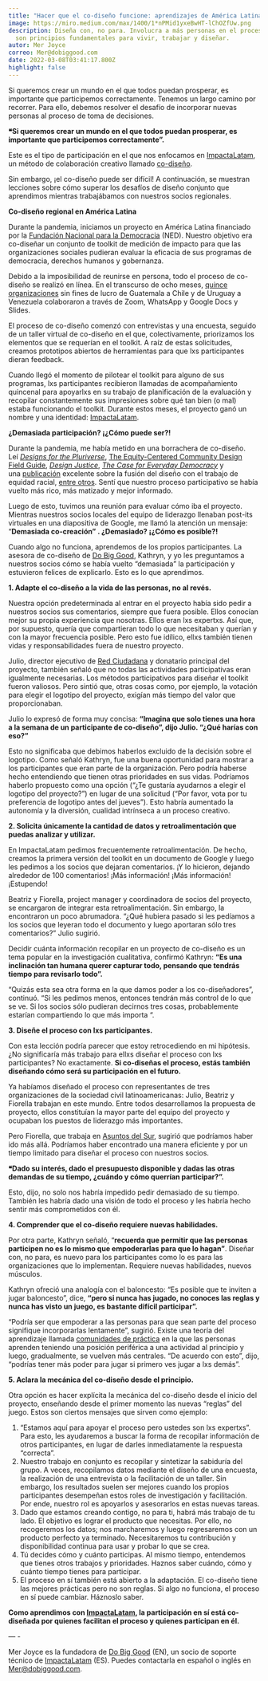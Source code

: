 ```yaml
---
title: "Hacer que el co-diseño funcione: aprendizajes de América Latina"
image: https://miro.medium.com/max/1400/1*nPMid1yxeBwHT-lChOZfUw.png
description: Diseña con, no para. Involucra a más personas en el proceso. Estos
  son principios fundamentales para vivir, trabajar y diseñar.
autor: Mer Joyce
correo: Mer@dobiggood.com
date: 2022-03-08T03:41:17.800Z
highlight: false
---
```

<!--StartFragment-->

Si queremos crear un mundo en el que todos puedan prosperar, es importante que participemos correctamente. Tenemos un largo camino por recorrer. Para ello, debemos resolver el desafío de incorporar nuevas personas al proceso de toma de decisiones.

**❝Si queremos crear un mundo en el que todos puedan prosperar, es importante que participemos correctamente”.**

Este es el tipo de participación en el que nos enfocamos en [ImpactaLatam](http://impactalatam.org/), un método de colaboración creativo llamado [co-diseño](https://medium.com/@thestratosgroup/co-design-a-powerful-force-for-creativity-and-collaboration-bed1e0f13d46).

Sin embargo, ¡el co-diseño puede ser difícil! A continuación, se muestran lecciones sobre cómo superar los desafíos de diseño conjunto que aprendimos mientras trabajábamos con nuestros socios regionales.

**Co-diseño regional en América Latina**

Durante la pandemia, iniciamos un proyecto en América Latina financiado por la [Fundación Nacional para la Democracia](http://ned.org/) (NED). Nuestro objetivo era co-diseñar un conjunto de toolkit de medición de impacto para que las organizaciones sociales pudieran evaluar la eficacia de sus programas de democracia, derechos humanos y gobernanza.

Debido a la imposibilidad de reunirse en persona, todo el proceso de co-diseño se realizó en línea. En el transcurso de ocho meses, [quince organizaciones](http://www.impactalatam.org/) sin fines de lucro de Guatemala a Chile y de Uruguay a Venezuela colaboraron a través de Zoom, WhatsApp y Google Docs y Slides.

El proceso de co-diseño comenzó con entrevistas y una encuesta, seguido de un taller virtual de co-diseño en el que, colectivamente, priorizamos los elementos que se requerían en el toolkit. A raíz de estas solicitudes, creamos prototipos abiertos de herramientas para que lxs participantes dieran feedback.

Cuando llegó el momento de pilotear el toolkit para alguno de sus programas, lxs participantes recibieron llamadas de acompañamiento quincenal para apoyarlxs en su trabajo de planificación de la evaluación y recopilar constantemente sus impresiones sobre qué tan bien (o mal) estaba funcionando el toolkit. Durante estos meses, el proyecto ganó un nombre y una identidad: [ImpactaLatam](http://impactalatam.org/).

**¿Demasiada participación? ¡¿Cómo puede ser?!**

Durante la pandemia, me había metido en una borrachera de co-diseño. Leí *[Designs for the Pluriverse](https://www.dukeupress.edu/designs-for-the-pluriverse)*, [The Equity-Centered Community Design Field Guide](https://www.creativereactionlab.com/store/p/field-guide-equity-centered-community-design), *[Design Justice](https://design-justice.pubpub.org/)*, *[The Case for Everyday Democracy](https://pomegranatecenter.org/resource/the-case-for-everyday-democracy/)* y una [publicación](https://medium.com/equity-design/racism-and-inequity-are-products-of-design-they-can-be-redesigned-12188363cc6a) excelente sobre la fusión del diseño con el trabajo de equidad racial, [entre otros](https://medium.com/future-of-design-in-higher-education/who-should-you-follow-in-equity-design-19e55a62381f). Sentí que nuestro proceso participativo se había vuelto más rico, más matizado y mejor informado.

Luego de esto, tuvimos una reunión para evaluar cómo iba el proyecto. Mientras nuestros socios locales del equipo de liderazgo llenaban post-its virtuales en una diapositiva de Google, me llamó la atención un mensaje: “**Demasiada co-creación” . ¿Demasiado? ¡¿Cómo es posible?!**

Cuando algo no funciona, aprendemos de los propios participantes. La asesora de co-diseño de [Do Big Good](http://www.dobiggood.com/), Kathryn, y yo les preguntamos a nuestros socios cómo se había vuelto “demasiada” la participación y estuvieron felices de explicarlo. Esto es lo que aprendimos.

**1. Adapte el co-diseño a la vida de las personas, no al revés.**

Nuestra opción predeterminada al entrar en el proyecto había sido pedir a nuestros socios sus comentarios, siempre que fuera posible. Ellos conocían mejor su propia experiencia que nosotras. Ellos eran lxs expertxs. Así que, por supuesto, quería que compartieran todo lo que necesitaban y querían y con la mayor frecuencia posible. Pero esto fue idílico, ellxs también tienen vidas y responsabilidades fuera de nuestro proyecto.

Julio, director ejecutivo de [Red Ciudadana](https://redciudadana.org/) y donatario principal del proyecto, también señaló que no todas las actividades participativas eran igualmente necesarias. Los métodos participativos para diseñar el toolkit fueron valiosos. Pero sintió que, otras cosas como, por ejemplo, la votación para elegir el logotipo del proyecto, exigían más tiempo del valor que proporcionaban.

Julio lo expresó de forma muy concisa: **“Imagina que solo tienes una hora a la semana de un participante de co-diseño”, dijo Julio. “¿Qué harías con eso?”**

Esto no significaba que debimos haberlos excluido de la decisión sobre el logotipo. Como señaló Kathryn, fue una buena oportunidad para mostrar a los participantes que eran parte de la organización. Pero podría haberse hecho entendiendo que tienen otras prioridades en sus vidas. Podríamos haberlo propuesto como una opción (“¿Te gustaría ayudarnos a elegir el logotipo del proyecto?”) en lugar de una solicitud (“Por favor, vota por tu preferencia de logotipo antes del jueves”). Esto habría aumentado la autonomía y la diversión, cualidad intrínseca a un proceso creativo.

**2. Solicita únicamente la cantidad de datos y retroalimentación que puedas analizar y utilizar.**

En ImpactaLatam pedimos frecuentemente retroalimentación. De hecho, creamos la primera versión del toolkit en un documento de Google y luego les pedimos a los socios que dejaran comentarios. ¡Y lo hicieron, dejando alrededor de 100 comentarios! ¡Más información! ¡Más información! ¡Estupendo!

Beatriz y Fiorella, project manager y coordinadora de socios del proyecto, se encargaron de integrar esta retroalimentación. Sin embargo, la encontraron un poco abrumadora. “¿Qué hubiera pasado si les pedíamos a los socios que leyeran todo el documento y luego aportaran sólo tres comentarios?” Julio sugirió.

Decidir cuánta información recopilar en un proyecto de co-diseño es un tema popular en la investigación cualitativa, confirmó Kathryn: **“Es una inclinación tan humana querer capturar todo, pensando que tendrás tiempo para revisarlo todo”.**

“Quizás esta sea otra forma en la que damos poder a los co-diseñadores”, continuó. “Si les pedimos menos, entonces tendrán más control de lo que se ve. Si los socios sólo pudieran decirnos tres cosas, probablemente estarían compartiendo lo que más importa “.

**3. Diseñe el proceso con lxs participantes.**

Con esta lección podría parecer que estoy retrocediendo en mi hipótesis. ¿No significaría más trabajo para ellxs diseñar el proceso con lxs participantes? No exactamente. **Si co-diseñas el proceso, estás también diseñando cómo será su participación en el futuro.**

Ya habíamos diseñado el proceso con representantes de tres organizaciones de la sociedad civil latinoamericanas: Julio, Beatriz y Fiorella trabajan en este mundo. Entre todos desarrollamos la propuesta de proyecto, ellos constituían la mayor parte del equipo del proyecto y ocupaban los puestos de liderazgo más importantes.

Pero Fiorella, que trabaja en [Asuntos del Sur](https://asuntosdelsur.org/), sugirió que podríamos haber ido más allá. Podríamos haber encontrado una manera eficiente y por un tiempo limitado para diseñar el proceso con nuestros socios.

**❝Dado su interés, dado el presupuesto disponible y dadas las otras demandas de su tiempo, ¿cuándo y cómo querrían participar?”.**

Esto, dijo, no solo nos habría impedido pedir demasiado de su tiempo. También les habría dado una visión de todo el proceso y les habría hecho sentir más comprometidos con él.

**4. Comprender que el co-diseño requiere nuevas habilidades.**

Por otra parte, Kathryn señaló, “**recuerda que permitir que las personas participen no es lo mismo que empoderarlas para que lo hagan”**. Diseñar con, no para, es nuevo para los participantes como lo es para las organizaciones que lo implementan. Requiere nuevas habilidades, nuevos músculos.

Kathryn ofreció una analogía con el baloncesto: “Es posible que te inviten a jugar baloncesto”, dice, **“pero si nunca has jugado, no conoces las reglas y nunca has visto un juego, es bastante difícil participar”.**

“Podría ser que empoderar a las personas para que sean parte del proceso signifique incorporarlas lentamente”, sugirió. Existe una teoría del aprendizaje llamada [comunidades de práctica](https://es.wikipedia.org/wiki/Comunidad_de_pr%C3%A1ctica) en la que las personas aprenden teniendo una posición periférica a una actividad al principio y luego, gradualmente, se vuelven más centrales. “De acuerdo con esto”, dijo, “podrías tener más poder para jugar si primero ves jugar a lxs demás”.

**5. Aclara la mecánica del co-diseño desde el principio.**

Otra opción es hacer explícita la mecánica del co-diseño desde el inicio del proyecto, enseñando desde el primer momento las nuevas “reglas” del juego. Estos son ciertos mensajes que sirven como ejemplo:

1. “Estamos aquí para apoyar el proceso pero ustedes son lxs expertxs”. Para esto, les ayudaremos a buscar la forma de recopilar información de otros participantes, en lugar de darles inmediatamente la respuesta “correcta”.
2. Nuestro trabajo en conjunto es recopilar y sintetizar la sabiduría del grupo. A veces, recopilamos datos mediante el diseño de una encuesta, la realización de una entrevista o la facilitación de un taller. Sin embargo, los resultados suelen ser mejores cuando los propios participantes desempeñan estos roles de investigación y facilitación. Por ende, nuestro rol es apoyarlos y asesorarlos en estas nuevas tareas.
3. Dado que estamos creando contigo, no para ti, habrá más trabajo de tu lado. El objetivo es lograr el producto que necesitas. Por ello, no recogeremos los datos; nos marcharemos y luego regresaremos con un producto perfecto ya terminado. Necesitaremos tu contribución y disponibilidad continua para usar y probar lo que se crea.
4. Tú decides cómo y cuánto participas. Al mismo tiempo, entendemos que tienes otros trabajos y prioridades. Haznos saber cuándo, cómo y cuánto tiempo tienes para participar.
5. El proceso en sí también está abierto a la adaptación. El co-diseño tiene las mejores prácticas pero no son reglas. Si algo no funciona, el proceso en sí puede cambiar. Háznoslo saber.

**Como aprendimos con [ImpactaLatam](http://impactalatam.org/), la participación en sí está co-diseñada por quienes facilitan el proceso y quienes participan en él.**

— -

Mer Joyce es la fundadora de [Do Big Good](http://www.dobiggood.com/) (EN), un socio de soporte técnico de [ImpactaLatam](https://www.impactalatam.org/) (ES). Puedes contactarla en español o inglés en Mer@dobiggood.com.

<!--EndFragment-->